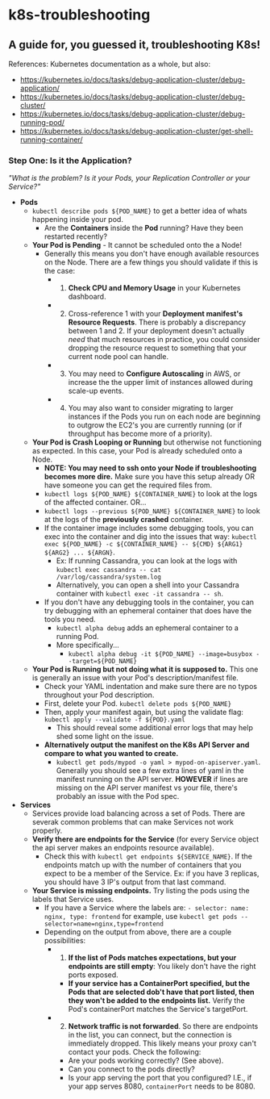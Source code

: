 # k8s-troubleshooting
## A guide for, you guessed it, troubleshooting K8s!
References: Kubernetes documentation as a whole, but also:
* https://kubernetes.io/docs/tasks/debug-application-cluster/debug-application/
* https://kubernetes.io/docs/tasks/debug-application-cluster/debug-cluster/
* https://kubernetes.io/docs/tasks/debug-application-cluster/debug-running-pod/
* https://kubernetes.io/docs/tasks/debug-application-cluster/get-shell-running-container/

### Step One: Is it the Application?
*"What is the problem? Is it your Pods, your Replication Controller or your Service?"*
* **Pods**
  * `kubectl describe pods ${POD_NAME}` to get a better idea of whats happening inside your pod.
    * Are the **Containers** inside the **Pod** running? Have they been restarted recently?
  * **Your Pod is Pending** - It cannot be scheduled onto the a Node!
    * Generally this means you don't have enough available resources on the Node. There are a few things you should validate if this is the case:
      * 1) **Check CPU and Memory Usage** in your Kubernetes dashboard. 
      * 2) Cross-reference 1 with your **Deployment manifest's Resource Requests**. There is probably a discrepancy between 1 and 2. If your deployment doesn't actually _need_ that much resources in practice, you could consider dropping the resource request to something that your current node pool can handle.
      * 3) You may need to **Configure Autoscaling** in AWS, or increase the the upper limit of instances allowed during scale-up events.
      * 4) You may also want to consider migrating to larger instances if the Pods you run on each node are beginning to outgrow the EC2's you are currently running (or if throughput has become more of a priority).
  * **Your Pod is Crash Looping or Running** but otherwise not functioning as expected. In this case, your Pod is already scheduled onto a Node.
    * **NOTE: You may need to ssh onto your Node if troubleshooting becomes more dire.** Make sure you have this setup already OR have someone you can get the required files from.
    * `kubectl logs ${POD_NAME} ${CONTAINER_NAME}` to look at the logs of the affected container. OR...
    * `kubectl logs --previous ${POD_NAME} ${CONTAINER_NAME}` to look at the logs of the **previously crashed** container. 
    * If the container image includes some debugging tools, you can exec into the container and dig into the issues that way: `kubectl exec ${POD_NAME} -c ${CONTAINER_NAME} -- ${CMD} ${ARG1} ${ARG2} ... ${ARGN}`.
      * Ex: If running Cassandra, you can look at the logs with `kubectl exec cassandra -- cat /var/log/cassandra/system.log`
      * Alternatively, you can open a shell into your Cassandra container with `kubectl exec -it cassandra -- sh`.
    * If you don't have any debugging tools in the container, you can try debugging with an ephemeral container that does have the tools you need.
      * `kubectl alpha debug` adds an ephemeral container to a running Pod.
      * More specifically...
        * `kubectl alpha debug -it ${POD_NAME} --image=busybox --target=${POD_NAME}`
  * **Your Pod is Running but not doing what it is supposed to.** This one is generally an issue with your Pod's description/manifest file.
    * Check your YAML indentation and make sure there are no typos throughout your Pod description.
    * First, delete your Pod. `kubectl delete pods ${POD_NAME}`
    * Then, apply your manifest again, but using the validate flag: `kubectl apply --validate -f ${POD}.yaml`
      * This should reveal some additional error logs that may help shed some light on the issue.
    * **Alternatively output the manifest on the K8s API Server and compare to what you wanted to create.**
      * `kubectl get pods/mypod -o yaml > mypod-on-apiserver.yaml`. Generally you should see a few extra lines of yaml in the manifest running on the API server. **HOWEVER** if lines are missing on the API server manifest vs your file, there's probably an issue with the Pod spec.
* **Services**
  * Services provide load balancing across a set of Pods. There are severak common problems that can make Services not work properly.
  * **Verify there are endpoints for the Service** (for every Service object the api server makes an endpoints resource available).
    * Check this with `kubectl get endpoints ${SERVICE_NAME}`. If the endpoints match up with the number of containers that you expect to be a member of the Service. Ex: if you have 3 replicas, you should have 3 IP's output from that last command.
  * **Your Service is missing endpoints.** Try listing the pods using the labels that Service uses.
    * If you have a Service where the labels are: `- selector: name: nginx, type: frontend` for example, use `kubectl get pods --selector=name=nginx,type=frontend`
    * Depending on the output from above, there are a couple possibilities:
      * 1) **If the list of Pods matches expectations, but your endpoints are still empty**: You likely don't have the right ports exposed.
        * **If your service has a ContainerPort specified, but the Pods that are selected dob't have that port listed, then they won't be added to the endpoints list.** Verify the Pod's containerPort matches the Service's targetPort.
      * 2) **Network traffic is not forwarded**. So there are endpoints in the list, you can connect, but the connection is immediately dropped. This likely means your proxy can't contact your pods. Check the following:
        * Are your pods working correctly? (See above).
        * Can you connect to the pods directly?
        * Is your app serving the port that you configured? I.E., if your app serves 8080, `containerPort` needs to be 8080.

